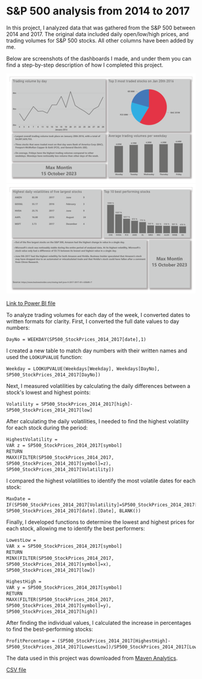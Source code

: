 # S&P 500 analysis from 2014 to 2017
In this project, I analyzed data that was gathered from the S&P 500 between 2014 and 2017.
The original data included daily open/low/high prices, and trading volumes for S&P 500 stocks. All other columns have been added by me.

Below are screenshots of the dashboards I made, and under them you can find a step-by-step description of how I completed this project.

<img src="https://github.com/max-montin/SP500/blob/main/sp500_1.png"><img src="https://github.com/max-montin/SP500/blob/main/sp500_2.png">

[Link to Power BI file](https://github.com/max-montin/SP500/blob/main/sp500.pbix)

To analyze trading volumes for each day of the week, I converted dates to written formats for clarity.
First, I converted the full date values to day numbers:

```
DayNo = WEEKDAY(SP500_StockPrices_2014_2017[date],1)
```

 I created a new table to match day numbers with their written names and used the ```LOOKUPVALUE``` function:

```
Weekday = LOOKUPVALUE(Weekdays[Weekday], Weekdays[DayNo], SP500_StockPrices_2014_2017[DayNo])
```

Next, I measured volatilities by calculating the daily differences between a stock's lowest and highest points:

```
Volatility = SP500_StockPrices_2014_2017[high]-SP500_StockPrices_2014_2017[low]
```

After calculating the daily volatilities, I needed to find the highest volatility for each stock during the period:

```
HighestVolatility = 
VAR z = SP500_StockPrices_2014_2017[symbol]
RETURN
MAXX(FILTER(SP500_StockPrices_2014_2017, SP500_StockPrices_2014_2017[symbol]=z), SP500_StockPrices_2014_2017[Volatility])
```

I compared the highest volatilities to identify the most volatile dates for each stock:

```
MaxDate = IF(SP500_StockPrices_2014_2017[Volatility]=SP500_StockPrices_2014_2017[HighestVolatility], SP500_StockPrices_2014_2017[date].[Date], BLANK())
```

Finally, I developed functions to determine the lowest and highest prices for each stock, allowing me to identify the best performers:

```
LowestLow = 
VAR x = SP500_StockPrices_2014_2017[symbol]
RETURN
MINX(FILTER(SP500_StockPrices_2014_2017, SP500_StockPrices_2014_2017[symbol]=x), SP500_StockPrices_2014_2017[low])
```
```
HighestHigh = 
VAR y = SP500_StockPrices_2014_2017[symbol]
RETURN
MAXX(FILTER(SP500_StockPrices_2014_2017, SP500_StockPrices_2014_2017[symbol]=y), SP500_StockPrices_2014_2017[high])
```

After finding the individual values, I calculated the increase in percentages to find the best-performing stocks:

```
ProfitPercentage = (SP500_StockPrices_2014_2017[HighestHigh]-SP500_StockPrices_2014_2017[LowestLow])/SP500_StockPrices_2014_2017[LowestLow]
```

The data used in this project was downloaded from [Maven Analytics](https://www.mavenanalytics.io/data-playground).

[CSV file](https://github.com/max-montin/SP500/blob/main/S%26P%20500%20Stock%20Prices%202014-2017.csv)
